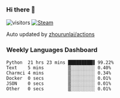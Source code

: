 ### Hi there 👋

![visitors](https://visitor-badge.glitch.me/badge?page_id=zhourunlai)
[![Steam](https://img.shields.io/badge/dynamic/json?label=Steam&query=%24.data.totalSubs&url=https%3A%2F%2Fapi.spencerwoo.com%2Fsubstats%2F%3Fsource%3DsteamGames%26queryKey%3D76561198285156854&suffix=%20Games&logo=steam&labelColor=134375&color=0b1a37&longCache=true)](http://steamcommunity.com/profiles/76561198285156854)

Auto updated by <a href="https://github.com/zhourunlai/zhourunlai/actions" target="_blank">zhourunlai/actions</a>

### Weekly Languages Dashboard

<!--PART:wakatime-->
```text
Python  21 hrs 23 mins █████████▓ 99.22%
Text    5 mins         ▒░░░░░░░░░ 0.40%
Charmci 4 mins         ▒░░░░░░░░░ 0.34%
Docker  0 secs         ▒░░░░░░░░░ 0.01%
JSON    0 secs         ▒░░░░░░░░░ 0.01%
Other   0 secs         ▒░░░░░░░░░ 0.01%
```
<!--PART:wakatime-->
